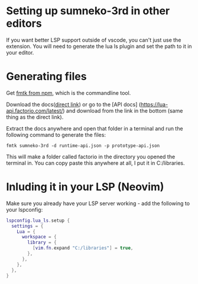 # Setting up sumneko-3rd  in other editors

If you want better LSP support outside of vscode, you can't just use the extension. You will need to generate the lua ls plugin and set the path to it in your editor. 

# Generating files

Get [fmtk from npm](https://www.npmjs.com/package/factoriomod-debug), which is the commandline tool.

Download the docs([direct link](https://lua-api.factorio.com/latest/static/archive.zip)) or go to the [API docs] (https://lua-api.factorio.com/latest/) and download from the link in the bottom (same thing as the direct link).

Extract the docs anywhere and open that folder in a terminal and  run the following command to generate the files:

```fmtk sumneko-3rd -d runtime-api.json -p prototype-api.json```

This will make a folder called factorio in the directory you opened the terminal in. You can copy paste this anywhere at all, I put it in C:/libraries.
  
# Inluding it in your LSP (Neovim)

Make sure you already have your LSP server working - add the following to your lspconfig:

```lua
lspconfig.lua_ls.setup {
  settings = {
    Lua = {
      workspace = {
        library = {
          [vim.fn.expand "C:/libraries"] = true,
        },
      },
    },
  },
}
```
